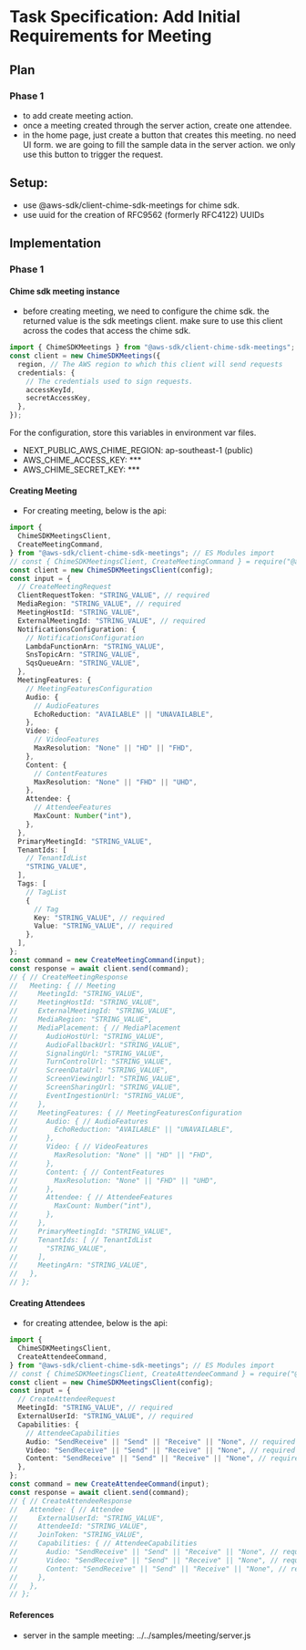 # Task Specification: Add Initial Requirements for Meeting

## Plan

### Phase 1

- to add create meeting action.
- once a meeting created through the server action, create one attendee.
- in the home page, just create a button that creates this meeting. no need UI form. we are going to fill the sample data in the server action. we only use this button to trigger the request.

## Setup:

- use @aws-sdk/client-chime-sdk-meetings for chime sdk.
- use uuid for the creation of RFC9562 (formerly RFC4122) UUIDs

## Implementation

### Phase 1

#### Chime sdk meeting instance

- before creating meeting, we need to configure the chime sdk. the returned value is the sdk meetings client. make sure to use this client across the codes that access the chime sdk.

```typescript
import { ChimeSDKMeetings } from "@aws-sdk/client-chime-sdk-meetings";
const client = new ChimeSDKMeetings({
  region, // The AWS region to which this client will send requests
  credentials: {
    // The credentials used to sign requests.
    accessKeyId,
    secretAccessKey,
  },
});
```

For the configuration, store this variables in environment var files.

- NEXT_PUBLIC_AWS_CHIME_REGION: ap-southeast-1 (public)
- AWS_CHIME_ACCESS_KEY: \*\*\*
- AWS_CHIME_SECRET_KEY: \*\*\*

#### Creating Meeting

- For creating meeting, below is the api:

```typescript
import {
  ChimeSDKMeetingsClient,
  CreateMeetingCommand,
} from "@aws-sdk/client-chime-sdk-meetings"; // ES Modules import
// const { ChimeSDKMeetingsClient, CreateMeetingCommand } = require("@aws-sdk/client-chime-sdk-meetings"); // CommonJS import
const client = new ChimeSDKMeetingsClient(config);
const input = {
  // CreateMeetingRequest
  ClientRequestToken: "STRING_VALUE", // required
  MediaRegion: "STRING_VALUE", // required
  MeetingHostId: "STRING_VALUE",
  ExternalMeetingId: "STRING_VALUE", // required
  NotificationsConfiguration: {
    // NotificationsConfiguration
    LambdaFunctionArn: "STRING_VALUE",
    SnsTopicArn: "STRING_VALUE",
    SqsQueueArn: "STRING_VALUE",
  },
  MeetingFeatures: {
    // MeetingFeaturesConfiguration
    Audio: {
      // AudioFeatures
      EchoReduction: "AVAILABLE" || "UNAVAILABLE",
    },
    Video: {
      // VideoFeatures
      MaxResolution: "None" || "HD" || "FHD",
    },
    Content: {
      // ContentFeatures
      MaxResolution: "None" || "FHD" || "UHD",
    },
    Attendee: {
      // AttendeeFeatures
      MaxCount: Number("int"),
    },
  },
  PrimaryMeetingId: "STRING_VALUE",
  TenantIds: [
    // TenantIdList
    "STRING_VALUE",
  ],
  Tags: [
    // TagList
    {
      // Tag
      Key: "STRING_VALUE", // required
      Value: "STRING_VALUE", // required
    },
  ],
};
const command = new CreateMeetingCommand(input);
const response = await client.send(command);
// { // CreateMeetingResponse
//   Meeting: { // Meeting
//     MeetingId: "STRING_VALUE",
//     MeetingHostId: "STRING_VALUE",
//     ExternalMeetingId: "STRING_VALUE",
//     MediaRegion: "STRING_VALUE",
//     MediaPlacement: { // MediaPlacement
//       AudioHostUrl: "STRING_VALUE",
//       AudioFallbackUrl: "STRING_VALUE",
//       SignalingUrl: "STRING_VALUE",
//       TurnControlUrl: "STRING_VALUE",
//       ScreenDataUrl: "STRING_VALUE",
//       ScreenViewingUrl: "STRING_VALUE",
//       ScreenSharingUrl: "STRING_VALUE",
//       EventIngestionUrl: "STRING_VALUE",
//     },
//     MeetingFeatures: { // MeetingFeaturesConfiguration
//       Audio: { // AudioFeatures
//         EchoReduction: "AVAILABLE" || "UNAVAILABLE",
//       },
//       Video: { // VideoFeatures
//         MaxResolution: "None" || "HD" || "FHD",
//       },
//       Content: { // ContentFeatures
//         MaxResolution: "None" || "FHD" || "UHD",
//       },
//       Attendee: { // AttendeeFeatures
//         MaxCount: Number("int"),
//       },
//     },
//     PrimaryMeetingId: "STRING_VALUE",
//     TenantIds: [ // TenantIdList
//       "STRING_VALUE",
//     ],
//     MeetingArn: "STRING_VALUE",
//   },
// };
```

#### Creating Attendees

- for creating attendee, below is the api:

```typescript
import {
  ChimeSDKMeetingsClient,
  CreateAttendeeCommand,
} from "@aws-sdk/client-chime-sdk-meetings"; // ES Modules import
// const { ChimeSDKMeetingsClient, CreateAttendeeCommand } = require("@aws-sdk/client-chime-sdk-meetings"); // CommonJS import
const client = new ChimeSDKMeetingsClient(config);
const input = {
  // CreateAttendeeRequest
  MeetingId: "STRING_VALUE", // required
  ExternalUserId: "STRING_VALUE", // required
  Capabilities: {
    // AttendeeCapabilities
    Audio: "SendReceive" || "Send" || "Receive" || "None", // required
    Video: "SendReceive" || "Send" || "Receive" || "None", // required
    Content: "SendReceive" || "Send" || "Receive" || "None", // required
  },
};
const command = new CreateAttendeeCommand(input);
const response = await client.send(command);
// { // CreateAttendeeResponse
//   Attendee: { // Attendee
//     ExternalUserId: "STRING_VALUE",
//     AttendeeId: "STRING_VALUE",
//     JoinToken: "STRING_VALUE",
//     Capabilities: { // AttendeeCapabilities
//       Audio: "SendReceive" || "Send" || "Receive" || "None", // required
//       Video: "SendReceive" || "Send" || "Receive" || "None", // required
//       Content: "SendReceive" || "Send" || "Receive" || "None", // required
//     },
//   },
// };
```

#### References

- server in the sample meeting: ../../samples/meeting/server.js

